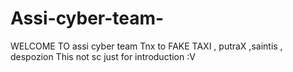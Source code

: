 # Assi-cyber-team-
WELCOME TO assi cyber team
Tnx to FAKE TAXI , putraX ,saintis , despozion
This not sc just for introduction :V
